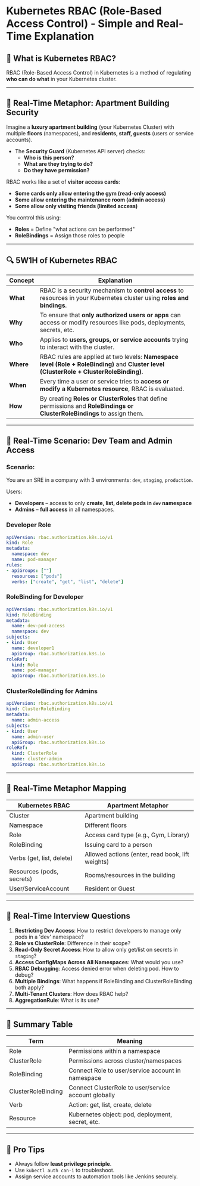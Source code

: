 
# Kubernetes RBAC (Role-Based Access Control) - Simple and Real-Time Explanation

## 🧠 What is Kubernetes RBAC?
RBAC (Role-Based Access Control) in Kubernetes is a method of regulating **who can do what** in your Kubernetes cluster.

---

## 🧩 Real-Time Metaphor: Apartment Building Security

Imagine a **luxury apartment building** (your Kubernetes Cluster) with multiple **floors** (namespaces), and **residents, staff, guests** (users or service accounts).

- The **Security Guard** (Kubernetes API server) checks:
  - **Who is this person?**
  - **What are they trying to do?**
  - **Do they have permission?**

RBAC works like a set of **visitor access cards**:
- **Some cards only allow entering the gym (read-only access)**
- **Some allow entering the maintenance room (admin access)**
- **Some allow only visiting friends (limited access)**

You control this using:
- **Roles** = Define "what actions can be performed"
- **RoleBindings** = Assign those roles to people

---

## 🔍 5W1H of Kubernetes RBAC

| Concept | Explanation |
|--------|-------------|
| **What** | RBAC is a security mechanism to **control access** to resources in your Kubernetes cluster using **roles and bindings**. |
| **Why** | To ensure that **only authorized users or apps** can access or modify resources like pods, deployments, secrets, etc. |
| **Who** | Applies to **users, groups, or service accounts** trying to interact with the cluster. |
| **Where** | RBAC rules are applied at two levels: **Namespace level (Role + RoleBinding)** and **Cluster level (ClusterRole + ClusterRoleBinding)**. |
| **When** | Every time a user or service tries to **access or modify a Kubernetes resource**, RBAC is evaluated. |
| **How** | By creating **Roles or ClusterRoles** that define permissions and **RoleBindings or ClusterRoleBindings** to assign them. |

---

## 🧪 Real-Time Scenario: Dev Team and Admin Access

### Scenario:
You are an SRE in a company with 3 environments: `dev`, `staging`, `production`.

Users:
- **Developers** – access to only **create, list, delete pods in `dev` namespace**
- **Admins** – **full access** in all namespaces.

### Developer Role
```yaml
apiVersion: rbac.authorization.k8s.io/v1
kind: Role
metadata:
  namespace: dev
  name: pod-manager
rules:
- apiGroups: [""]
  resources: ["pods"]
  verbs: ["create", "get", "list", "delete"]
```

### RoleBinding for Developer
```yaml
apiVersion: rbac.authorization.k8s.io/v1
kind: RoleBinding
metadata:
  name: dev-pod-access
  namespace: dev
subjects:
- kind: User
  name: developer1
  apiGroup: rbac.authorization.k8s.io
roleRef:
  kind: Role
  name: pod-manager
  apiGroup: rbac.authorization.k8s.io
```

### ClusterRoleBinding for Admins
```yaml
apiVersion: rbac.authorization.k8s.io/v1
kind: ClusterRoleBinding
metadata:
  name: admin-access
subjects:
- kind: User
  name: admin-user
  apiGroup: rbac.authorization.k8s.io
roleRef:
  kind: ClusterRole
  name: cluster-admin
  apiGroup: rbac.authorization.k8s.io
```

---

## 💬 Real-Time Metaphor Mapping

| Kubernetes RBAC | Apartment Metaphor |
|------------------|-------------------|
| Cluster | Apartment building |
| Namespace | Different floors |
| Role | Access card type (e.g., Gym, Library) |
| RoleBinding | Issuing card to a person |
| Verbs (get, list, delete) | Allowed actions (enter, read book, lift weights) |
| Resources (pods, secrets) | Rooms/resources in the building |
| User/ServiceAccount | Resident or Guest |

---

## 🤔 Real-Time Interview Questions

1. **Restricting Dev Access**: How to restrict developers to manage only pods in a 'dev' namespace?
2. **Role vs ClusterRole**: Difference in their scope?
3. **Read-Only Secret Access**: How to allow only get/list on secrets in `staging`?
4. **Access ConfigMaps Across All Namespaces**: What would you use?
5. **RBAC Debugging**: Access denied error when deleting pod. How to debug?
6. **Multiple Bindings**: What happens if RoleBinding and ClusterRoleBinding both apply?
7. **Multi-Tenant Clusters**: How does RBAC help?
8. **AggregationRule**: What is its use?

---

## 📌 Summary Table

| Term | Meaning |
|------|---------|
| Role | Permissions within a namespace |
| ClusterRole | Permissions across cluster/namespaces |
| RoleBinding | Connect Role to user/service account in namespace |
| ClusterRoleBinding | Connect ClusterRole to user/service account globally |
| Verb | Action: get, list, create, delete |
| Resource | Kubernetes object: pod, deployment, secret, etc. |

---

## 🧠 Pro Tips

- Always follow **least privilege principle**.
- Use `kubectl auth can-i` to troubleshoot.
- Assign service accounts to automation tools like Jenkins securely.
